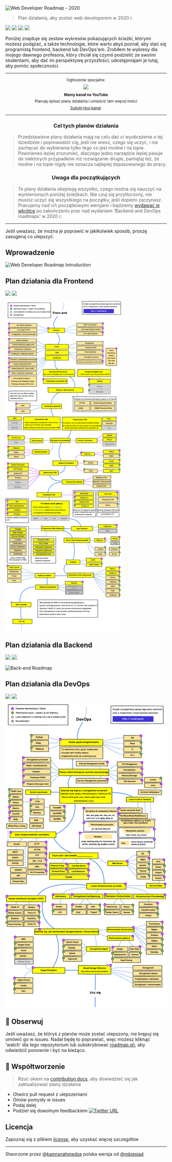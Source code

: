 
![Web Developer Roadmap - 2020](https://i.imgur.com/NNyc9QM.png)

> Plan działania, aby zostać web developerem w 2020 r.

[![](https://img.shields.io/badge/-Roadmaps%20-0a0a0a.svg?style=flat&colorA=0a0a0a)](http://roadmap.sh)
[![](https://img.shields.io/badge/-Guides-0a0a0a.svg?style=flat&colorA=0a0a0a)](http://roadmap.sh/guides)
[![](https://img.shields.io/badge/-Translations-0a0a0a.svg?style=flat&colorA=0a0a0a)](./translations)
[![](https://img.shields.io/badge/%E2%9D%A4-YouTube%20Channel-0a0a0a.svg?style=flat&colorA=0a0a0a)](https://www.youtube.com/channel/UCA0H2KIWgWTwpTFjSxp0now?sub_confirmation=1)

Poniżej znajduje się zestaw wykresów pokazujących ścieżki, którymi możesz podążać, a także technologie, które warto abyś poznał, aby stać się programistą frontend, backend lub DevOps'em. Zrobiłem te wykresy dla mojego dawnego profesora, który chciał się czymś podzielić ze swoimi studentami, aby dać im perspektywę przyszłości; udostępniajam je tutaj, aby pomóc społeczności.

***

<p align="center">
		<sup>Ogłoszenie specjalne:</sup>
		<br>
		<a href="https://www.youtube.com/channel/UCA0H2KIWgWTwpTFjSxp0now?sub_confirmation=1">
			<img width="70px" src="https://roadmap.sh/sponsors/youtube.svg">
		</a>
		<br>
		<sub><b>Mamy kanał na YouTube</b></sub>
		<br>
		<sub>Planuję opisać plany działania i umieścić tam więcej treści<br><a href="https://www.youtube.com/channel/UCA0H2KIWgWTwpTFjSxp0now?sub_confirmation=1">Subskrybuj kanał</a>.</sub>
</p>

***

<h3 align="center"><strong>Cel tych planów działania</strong></h3>

> Przedstawione plany działania mają na celu dać ci wyobrażenie o tej dziedzinie i poprowadzić cię, jeśli nie wiesz, czego się uczyć, i nie zachęcać do wybierania tylko tego co jest modne i na topie. Powinieneś lepiej zrozumieć, dlaczego jedno narzędzie lepiej pasuje do niektórych przypadków niż rozwiązanie drugie, pamiętaj też, że modne i na topie nigdy nie oznacza najlepiej dopasowanego do pracy.

<h3 align="center"><strong>Uwaga dla początkujących</strong></h3>

> Te plany działania obejmują wszystko, czego można się nauczyć na wymienionych poniżej ścieżkach. Nie czuj się przytłoczony, nie musisz uczyć się wszystkiego na początku, jeśli dopiero zaczynasz. Pracujemy nad ich początkowymi wersjami i będziemy [wydawać je wkrótce](https://roadmap.sh) po zakończeniu prac nad wydaniem 'Backend and DevOps roadmaps' w 2020 r.

***

Jeśli uważasz, że można je poprawić w jakikolwiek sposób, proszę zasugeruj co ulepszyć.

## Wprowadzenie

![Web Developer Roadmap Introduction](https://github.com/mbiesiad/developer-roadmap/blob/master/translations/polish/img/intro-map.png)

## Plan działania dla Frontend

[![](https://img.shields.io/badge/-Download%20PDF%20-0a0a0a.svg?style=flat&colorA=0a0a0a)](https://gum.co/frontend-roadmap) [![](https://img.shields.io/badge/-Shareable%20Link%20-0a0a0a.svg?style=flat&colorA=0a0a0a)](https://roadmap.sh/frontend)

![Frontend Roadmap](./img/frontend.png?year-2020-2)

## Plan działania dla Backend

[![](https://img.shields.io/badge/-Download%20PDF%20-0a0a0a.svg?style=flat&colorA=0a0a0a)](https://gum.co/backend-roadmap) [![](https://img.shields.io/badge/-Shareable%20Link%20-0a0a0a.svg?style=flat&colorA=0a0a0a)](https://roadmap.sh/backend)

![Back-end Roadmap](https://github.com/mbiesiad/developer-roadmap/blob/master/translations/polish/img/backend-map.png)

## Plan działania dla DevOps

[![](https://img.shields.io/badge/-Download%20PDF%20-0a0a0a.svg?style=flat&colorA=0a0a0a)](https://gum.co/devops-roadmap) [![](https://img.shields.io/badge/-Shareable%20Link%20-0a0a0a.svg?style=flat&colorA=0a0a0a)](https://roadmap.sh/devops)

![DevOps Roadmap](./img/devops.png)

## 🚦 Obserwuj

Jeśli uważasz, że któryś z planów może zostać ulepszony, nie krępuj się omówić go w issues. Nadal będę to poprawiać, więc możesz kliknąć 'watch' dla tego repozytorium lub subskrybować [roadmap.sh](http://roadmap.sh), aby odwiedzić ponownie i być na bieżąco.

## 🙌 Współtworzenie

> Rzuć okiem na [contribution docs](./CONTRIBUTING.md), aby dowiedzieć się jak zaktualizować plany działania

- Otwórz pull request z ulepszeniami
- Omów pomysły w issues
- Podaj dalej
- Podziel się dowolnym feedbackiem [![Twitter URL](https://img.shields.io/twitter/url/https/twitter.com/kamranahmedse.svg?style=social&label=Follow%20%40kamranahmedse)](https://twitter.com/kamranahmedse)
 
## Licencja

Zapoznaj się z plikiem [license](./LICENSE), aby uzyskać więcej szczegółów

___________________________________________

Stworzone przez @[kamranahmedse](https://github.com/kamranahmedse) polska wersja od @[mbiesiad](https://github.com/mbiesiad/)
